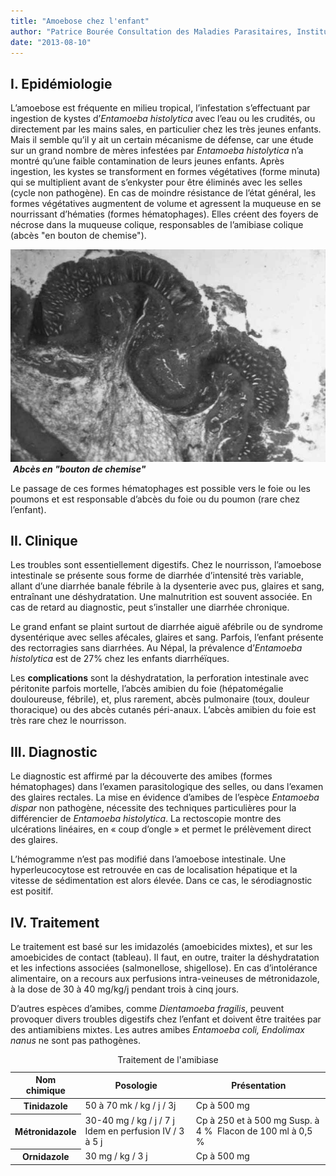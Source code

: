 ```yaml
---
title: "Amoebose chez l'enfant"
author: "Patrice Bourée Consultation des Maladies Parasitaires, Institut Alfred Fournier, Paris"
date: "2013-08-10"
---
```


## I. Epidémiologie

L’amoebose est fréquente en milieu tropical, l’infestation s’effectuant par ingestion de kystes d’*Entamoeba histolytica* avec l’eau ou les crudités, ou directement par les mains sales, en particulier chez les très jeunes enfants. Mais il semble qu’il y ait un certain mécanisme de défense, car une étude sur un grand nombre de mères infestées par *Entamoeba histolytica* n’a montré qu’une faible contamination de leurs jeunes enfants. Après ingestion, les kystes se transforment en formes végétatives (forme minuta) qui se multiplient avant de s’enkyster pour être éliminés avec les selles (cycle non pathogène). En cas de moindre résistance de l’état général, les formes végétatives augmentent de volume et agressent la muqueuse en se nourrissant d’hématies (formes hématophages). Elles créent des foyers de nécrose dans la muqueuse colique, responsables de l’amibiase colique (abcès "en bouton de chemise").

![](page-35-fig-1-abces-ens-de-chemise.jpg)  
 ***Abcès en "bouton de chemise"***

Le passage de ces formes hématophages est possible vers le foie ou les poumons et est responsable d’abcès du foie ou du poumon (rare chez l’enfant).

## II. Clinique

Les troubles sont essentiellement digestifs. Chez le nourrisson, l’amoebose intestinale se présente sous forme de diarrhée d’intensité très variable, allant d’une diarrhée banale fébrile à la dysenterie avec pus, glaires et sang, entraînant une déshydratation. Une malnutrition est souvent associée. En cas de retard au diagnostic, peut s’installer une diarrhée chronique.

Le grand enfant se plaint surtout de diarrhée aiguë afébrile ou de syndrome dysentérique avec selles afécales, glaires et sang. Parfois, l’enfant présente des rectorragies sans diarrhées. Au Népal, la prévalence d’*Entamoeba histolytica* est de 27% chez les enfants diarrhéïques.

Les **complications** sont la déshydratation, la perforation intestinale avec péritonite parfois mortelle, l’abcès amibien du foie (hépatomégalie douloureuse, fébrile), et, plus rarement, abcès pulmonaire (toux, douleur thoracique) ou des abcès cutanés péri-anaux. L’abcès amibien du foie est très rare chez le nourrisson.

## III. Diagnostic

Le diagnostic est affirmé par la découverte des amibes (formes hématophages) dans l’examen parasitologique des selles, ou dans l’examen des glaires rectales. La mise en évidence d’amibes de l’espèce *Entamoeba* *dispar* non pathogène, nécessite des techniques particulières pour la différencier de *Entamoeba histolytica*. La rectoscopie montre des ulcérations linéaires, en « coup d’ongle » et permet le prélèvement direct des glaires.

L’hémogramme n’est pas modifié dans l’amoebose intestinale. Une hyperleucocytose est retrouvée en cas de localisation hépatique et la vitesse de sédimentation est alors élevée. Dans ce cas, le sérodiagnostic est positif.

## IV. Traitement

Le traitement est basé sur les imidazolés (amoebicides mixtes), et sur les amoebicides de contact (tableau). Il faut, en outre, traiter la déshydratation et les infections associées (salmonellose, shigellose). En cas d’intolérance alimentaire, on a recours aux perfusions intra-veineuses de métronidazole, à la dose de 30 à 40 mg/kg/j pendant trois à cinq jours.

D’autres espèces d’amibes, comme *Dientamoeba fragilis*, peuvent provoquer divers troubles digestifs chez l’enfant et doivent être traitées par des antiamibiens mixtes. Les autres amibes *Entamoeba coli, Endolimax nanus* ne sont pas pathogènes.

<table>
<caption>Traitement de l'amibiase</caption>

<thead>

<tr>

<th class="rteleft" scope="row" style="">Nom chimique</th>

<th scope="col">Posologie</th>

<th scope="col">Présentation</th>

</tr>

</thead>

<tbody>

<tr>

<th class="rteleft" scope="row" style="">Tinidazole</th>

<td>50 à 70 mk / kg / j / 3j</td>

<td>Cp à 500 mg</td>

</tr>

<tr>

<th class="rteleft" scope="row" style="">Métronidazole</th>

<td>30-40 mg / kg / j / 7 j  
Idem en perfusion IV / 3 à 5 j</td>

<td>Cp à 250 et à 500 mg  
Susp. à 4 %   
Flacon de 100 ml à 0,5 %</td>

</tr>

<tr>

<th class="rteleft" scope="row" style="">Ornidazole</th>

<td>30 mg / kg / 3 j</td>

<td>Cp à 500 mg</td>

</tr>

</tbody>

</table>
